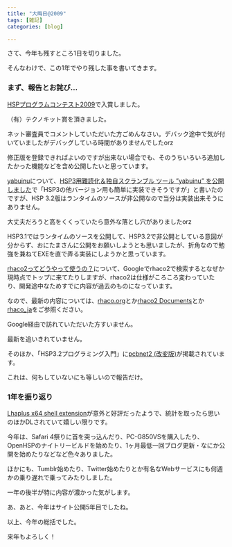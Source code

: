 ```yaml
---
title: "大晦日@2009"
tags: [雑記]
categories: [blog]

---
```


さて、今年も残すところ1日を切りました。

そんなわけで、この1年でやり残した事を書いてきます。

### まず、報告とお詫び...

[HSPプログラムコンテスト2009][1]で入賞しました。

 [1]: http://hsp.tv/contest2009/

（有）テクノキット賞を頂きました。

ネット審査員でコメントしていただいた方ごめんなさい。デバック途中で気が付いていましたがデバッグしている時間がありませんでしたorz

修正版を登録できればよいのですが出来ない場合でも、そのうちいろいろ追加したかった機能などを含め公開したいと思っています。



  


[yabuinu][2]について、[HSP3用難読化＆独自スクランブル ツール ”yabuinu” を公開しました][3]で「HSP3の他バージョン用も簡単に実装できそうですが」と書いたのですが、HSP 3.2版はランタイムのソースが非公開なので当分は実装出来そうにありません。

 [2]: /hsp/tool/yabuinu
 [3]: /blog/2009/09/30/yabuinu-the-obfuscator-and-scrambler-for-hsp3-0-0-1-0-release

大丈夫だろうと高をくくっていたら意外な落とし穴がありましたorz

HSP3.1ではランタイムのソースを公開して、HSP3.2で非公開としている意図が分からず、おにたまさんに公開をお願いしようとも思いましたが、折角なので勉強を兼ねてEXEを直で弄る実装にしようかと思っています。



  


[rhaco2ってどうやって使うの？][4]について、Googleでrhaco2で検索するとなぜか現時点でトップに来てたりしますが、rhaco2は仕様がころころ変わっていたり、開発途中なためすでに内容が過去のものになっています。

 [4]: /php/rhaco/how-to-use-rhaco2

なので、最新の内容については、[rhaco.org][5]とか[rhaco2 Documents][6]とか[rhaco_ja][7]をご参照ください。

 [5]: http://rhaco.org/
 [6]: http://wikihub.org/wiki/rhaco2-doc
 [7]: http://lingr.com/room/rhaco_ja

Google経由で訪れていただいた方すいません。

最新を追いきれていません。



  


そのほか、「HSP3.2プログラミング入門」に[pcbnet2 (改変版)][8]が掲載されています。

 [8]: /hsp/plugin/pcbnet2

これは、何もしていないにも等しいので報告だけ。

### 1年を振り返り

[Lhaplus x64 shell extension][9]が意外と好評だったようで、統計を取ったら思いのほかDLされていて嬉しい限りです。

 [9]: /soft/tool/lhaplus-x64-shell-extension

今年は、Safari 4祭りに首を突っ込んだり、PC-G850VSを購入したり、OpenHSPのナイトリービルドを始めたり、1ヶ月最低一回ブログ更新・なにか公開を始めたりなどなど色々ありました。

ほかにも、Tumblr始めたり、Twitter始めたりとか有名なWebサービスにも何週かの乗り遅れで乗ってみたりしました。

一年の後半が特に内容が濃かった気がします。

あ、あと、今年はサイト公開5年目でしたね。



  


以上、今年の総括でした。

来年もよろしく！